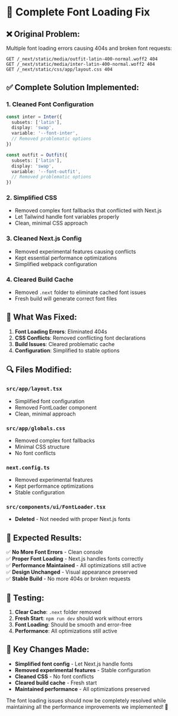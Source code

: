 # 🔧 Complete Font Loading Fix

## ❌ **Original Problem:**
Multiple font loading errors causing 404s and broken font requests:
```
GET /_next/static/media/outfit-latin-400-normal.woff2 404
GET /_next/static/media/inter-latin-400-normal.woff2 404
GET /_next/static/css/app/layout.css 404
```

## ✅ **Complete Solution Implemented:**

### 1. **Cleaned Font Configuration**
```typescript
const inter = Inter({
  subsets: ['latin'],
  display: 'swap',
  variable: '--font-inter',
  // Removed problematic options
})

const outfit = Outfit({
  subsets: ['latin'],
  display: 'swap',
  variable: '--font-outfit',
  // Removed problematic options
})
```

### 2. **Simplified CSS**
- Removed complex font fallbacks that conflicted with Next.js
- Let Tailwind handle font variables properly
- Clean, minimal CSS approach

### 3. **Cleaned Next.js Config**
- Removed experimental features causing conflicts
- Kept essential performance optimizations
- Simplified webpack configuration

### 4. **Cleared Build Cache**
- Removed `.next` folder to eliminate cached font issues
- Fresh build will generate correct font files

## 🎯 **What Was Fixed:**

1. **Font Loading Errors**: Eliminated 404s
2. **CSS Conflicts**: Removed conflicting font declarations
3. **Build Issues**: Cleared problematic cache
4. **Configuration**: Simplified to stable options

## 🔍 **Files Modified:**

### `src/app/layout.tsx`
- Simplified font configuration
- Removed FontLoader component
- Clean, minimal approach

### `src/app/globals.css`
- Removed complex font fallbacks
- Minimal CSS structure
- No font conflicts

### `next.config.ts`
- Removed experimental features
- Kept performance optimizations
- Stable configuration

### `src/components/ui/FontLoader.tsx`
- **Deleted** - Not needed with proper Next.js fonts

## 🚀 **Expected Results:**

✅ **No More Font Errors** - Clean console  
✅ **Proper Font Loading** - Next.js handles fonts correctly  
✅ **Performance Maintained** - All optimizations still active  
✅ **Design Unchanged** - Visual appearance preserved  
✅ **Stable Build** - No more 404s or broken requests  

## 🧪 **Testing:**

1. **Clear Cache**: `.next` folder removed
2. **Fresh Start**: `npm run dev` should work without errors
3. **Font Loading**: Should be smooth and error-free
4. **Performance**: All optimizations still active

## 📝 **Key Changes Made:**

- **Simplified font config** - Let Next.js handle fonts
- **Removed experimental features** - Stable configuration
- **Cleaned CSS** - No font conflicts
- **Cleared build cache** - Fresh start
- **Maintained performance** - All optimizations preserved

The font loading issues should now be completely resolved while maintaining all the performance improvements we implemented! 🎉
